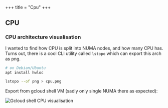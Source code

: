 +++
title = "Cpu"
+++

## CPU

### CPU architecture visualisation

I wanted to find how CPU is split into NUMA nodes, and how many CPU has. Turns out, there is a cool CLI utility called `lstopo` which can export this arch as png.

```Bash
# on Debian/Ubuntu
apt install hwloc

lstopo --of png > cpu.png
```

Export from gcloud shell VM (sadly only single NUMA there as expected):

![Gcloud shell CPU visualisation](/kb/cpu/cpu.png)
